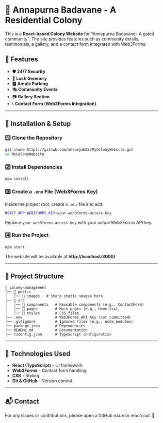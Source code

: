 # 🏡 Annapurna Badavane - A Residential Colony

This is a **React-based Colony Website** for "Annapurna Badavane- A gated community". The site provides features such as community details, testimonials, a gallery, and a contact form integrated with Web3Forms.

## 🌟 Features
- 🛡 **24/7 Security**
- 🌳 **Lush Greenery**
- 🅿 **Ample Parking**
- 🎭 **Community Events**
- 📷 **Gallery Section**
- 📞 **Contact Form (Web3Forms Integration)**

---

## 🚀 Installation & Setup

### **1️⃣ Clone the Repository**
```sh
git clone https://github.com/shravyaN25/MyColonyWebsite.git
cd MyColonyWebsite
```

### **2️⃣ Install Dependencies**
```sh
npm install
```

### **3️⃣ Create a `.env` File (Web3Forms Key)**
Inside the project root, create a `.env` file and add:
```sh
REACT_APP_WEB3FORMS_KEY=your-web3forms-access-key
```
Replace `your-web3forms-access-key` with your actual Web3Forms API key.

### **4️⃣ Run the Project**
```sh
npm start
```
The website will be available at **http://localhost:3000/**

---

## 📂 Project Structure
```
📁 colony-management
│── 📁 public
│   │── 📁 images   # Store static images here
│── 📁 src
│   │── 📁 components   # Reusable components (e.g., ContactForm)
│   │── 📁 pages        # Main pages (e.g., Home.tsx)
│   │── 📁 styles       # CSS files
│── .env               # Web3Forms API Key (not committed)
│── .gitignore         # Ignored files (e.g., node_modules)
│── package.json       # Dependencies
│── README.md          # Documentation
│── tsconfig.json      # TypeScript configuration
```

---

## 🔧 Technologies Used
- **React (TypeScript)** - UI framework
- **Web3Forms** - Contact form handling
- **CSS** - Styling
- **Git & GitHub** - Version control

---

## 📬 Contact
For any issues or contributions, please open a GitHub issue or reach out. 🚀
